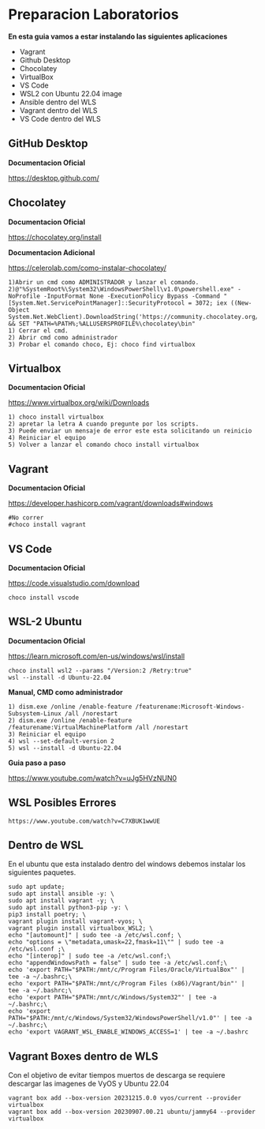 Preparacion Laboratorios
==================================
**En esta guia vamos a estar instalando las siguientes aplicaciones**
* Vagrant
* Github Desktop
* Chocolatey
* VirtualBox
* VS Code
* WSL2 con Ubuntu 22.04 image
* Ansible dentro del WLS
* Vagrant dentro del WLS
* VS Code dentro del WLS


GitHub Desktop
------------
**Documentacion Oficial**

 https://desktop.github.com/

Chocolatey
------------
**Documentacion Oficial**

 https://chocolatey.org/install

**Documentacion Adicional**

 https://celerolab.com/como-instalar-chocolatey/

```
1)Abrir un cmd como ADMINISTRADOR y lanzar el comando.
2)@"%SystemRoot%\System32\WindowsPowerShell\v1.0\powershell.exe" -NoProfile -InputFormat None -ExecutionPolicy Bypass -Command "[System.Net.ServicePointManager]::SecurityProtocol = 3072; iex ((New-Object System.Net.WebClient).DownloadString('https://community.chocolatey.org/install.ps1'))" && SET "PATH=%PATH%;%ALLUSERSPROFILE%\chocolatey\bin"
1) Cerrar el cmd.
2) Abrir cmd como administrador
3) Probar el comando choco, Ej: choco find virtualbox
```
Virtualbox
------------
**Documentacion Oficial**

 https://www.virtualbox.org/wiki/Downloads
```
1) choco install virtualbox
2) apretar la letra A cuando pregunte por los scripts.
3) Puede enviar un mensaje de error este esta solicitando un reinicio
4) Reiniciar el equipo
5) Volver a lanzar el comando choco install virtualbox
```
Vagrant
------------
**Documentacion Oficial**

 https://developer.hashicorp.com/vagrant/downloads#windows
```
#No correr
#choco install vagrant
```
VS Code
------------
**Documentacion Oficial**

https://code.visualstudio.com/download
```
choco install vscode
```
WSL-2 Ubuntu
------------
**Documentacion Oficial**

 https://learn.microsoft.com/en-us/windows/wsl/install
```
choco install wsl2 --params "/Version:2 /Retry:true"
wsl --install -d Ubuntu-22.04
```
**Manual, CMD como administrador**
```
1) dism.exe /online /enable-feature /featurename:Microsoft-Windows-Subsystem-Linux /all /norestart
2) dism.exe /online /enable-feature /featurename:VirtualMachinePlatform /all /norestart
3) Reiniciar el equipo
4) wsl --set-default-version 2
5) wsl --install -d Ubuntu-22.04
```
**Guia paso a paso**

https://www.youtube.com/watch?v=uJg5HVzNUN0

WSL Posibles Errores
------------
```
https://www.youtube.com/watch?v=C7XBUK1wwUE
```
Dentro de WSL
------------
En el ubuntu que esta instalado dentro del windows debemos instalar los siguientes paquetes.
```
sudo apt update;
sudo apt install ansible -y: \
sudo apt install vagrant -y; \
sudo apt install python3-pip -y: \
pip3 install poetry; \
vagrant plugin install vagrant-vyos; \
vagrant plugin install virtualbox_WSL2; \
echo "[automount]" | sudo tee -a /etc/wsl.conf; \
echo "options = \"metadata,umask=22,fmask=11\"" | sudo tee -a /etc/wsl.conf ;\
echo "[interop]" | sudo tee -a /etc/wsl.conf;\
echo "appendWindowsPath = false" | sudo tee -a /etc/wsl.conf;\
echo 'export PATH="$PATH:/mnt/c/Program Files/Oracle/VirtualBox"' | tee -a ~/.bashrc;\
echo 'export PATH="$PATH:/mnt/c/Program Files (x86)/Vagrant/bin"' | tee -a ~/.bashrc;\
echo 'export PATH="$PATH:/mnt/c/Windows/System32"' | tee -a ~/.bashrc;\
echo 'export PATH="$PATH:/mnt/c/Windows/System32/WindowsPowerShell/v1.0"' | tee -a ~/.bashrc;\
echo 'export VAGRANT_WSL_ENABLE_WINDOWS_ACCESS=1' | tee -a ~/.bashrc
```
Vagrant Boxes dentro de WLS
-------
Con el objetivo de evitar tiempos muertos de descarga se requiere descargar las imagenes de VyOS y Ubuntu 22.04
```
vagrant box add --box-version 20231215.0.0 vyos/current --provider virtualbox
vagrant box add --box-version 20230907.00.21 ubuntu/jammy64 --provider virtualbox
